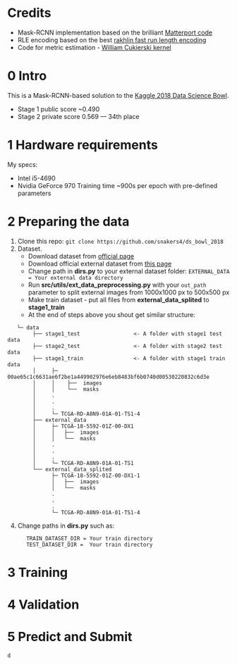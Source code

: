 # Credits
* Mask-RCNN implementation based on the brilliant [Matterport code](https://github.com/matterport/Mask_RCNN)
* RLE encoding based on the best [rakhlin fast run length encoding](https://www.kaggle.com/rakhlin/fast-run-length-encoding-python)
* Code for metric estimation - [William Cukierski kernel](https://www.kaggle.com/wcukierski/example-metric-implementation)

# 0 Intro
This is a Mask-RCNN-based solution to the [Kaggle 2018 Data Science Bowl](https://www.kaggle.com/c/data-science-bowl-2018).
* Stage 1 public score ~0.490
* Stage 2 private score 0.569 — 34th place

# 1 Hardware requirements
My specs:
* Intel i5-4690
* Nvidia GeForce 970
Training time ~900s per epoch with pre-defined parameters

# 2 Preparing the data
1. Clone this repo:
      `git clone https://github.com/snakers4/ds_bowl_2018`
2. Dataset.
      * Download dataset from [official page](https://www.kaggle.com/c/data-science-bowl-2018/data)
      * Download official external dataset from [this page](https://www.kaggle.com/voglinio/bowl2018-external)
      * Change path in **dirs.py** to your external dataset folder:
      `EXTERNAL_DATA = Your external data directory`
      * Run **src/utils/ext_data_preprocessing.py** with your `out_path` parameter to split external images from 1000x1000 px to 500x500 px
      * Make train dataset - put all files from **external_data_splited** to **stage1_train**
      * At the end of steps above you shout get similar structure:
 ``` 
    └─ data
         ├── stage1_test                 <- A folder with stage1 test data
         ├── stage2_test                 <- A folder with stage2 test data
         ├── stage1_train                <- A folder with stage1 train data
         │     ├─ 00ae65c1c6631ae6f2be1a449902976e6eb8483bf6b0740d00530220832c6d3e
         │     │    ├──  images
         │     │    └──  masks
         │     .
         │     .
         │     .
         │     └─ TCGA-RD-A8N9-01A-01-TS1-4
         ├── external_data
         │     ├─ TCGA-18-5592-01Z-00-DX1
         │     │   ├──  images
         │     │   └──  masks
         │     .
         │     .
         │     .
         │     └─ TCGA-RD-A8N9-01A-01-TS1
         └── external_data_splited
               ├─ TCGA-18-5592-01Z-00-DX1-1
               │   ├──  images
               │   └──  masks
               .
               .
               .
               └─ TCGA-RD-A8N9-01A-01-TS1-4
```               
      
4. Change paths in **dirs.py** such as:
```
      TRAIN_DATASET_DIR = Your train directory
      TEST_DATASET_DIR =  Your train directory
```
# 3 Training

# 4 Validation

# 5 Predict and Submit

    d

